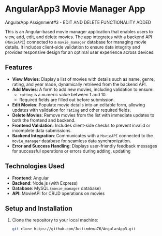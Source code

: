 # AngularApp3 Movie Manager App
AngularApp Assignment#3 - EDIT AND DELETE FUNCTIONALITY ADDED

This is an Angular-based movie manager application that enables users to view, add, edit, and delete movies. The app integrates with a backend API (`MovieAPI`) connected to a `movie_manager` database for managing movie details. It includes client-side validation to ensure data integrity and provides responsive design for an optimal user experience across devices.


## Features

- **View Movies**: Display a list of movies with details such as name, genre, rating, and year made, dynamically retrieved from the backend API.
- **Add Movies**: A form to add new movies, including validation to ensure:
  - `rating` is a numeric value between 1 and 10.
  - Required fields are filled out before submission.
- **Edit Movies**: Populate movie details into an editable form, allowing updates with validation for `rating` and other required fields.
- **Delete Movies**: Remove movies from the list with immediate updates to both the frontend and backend.
- **Frontend Validation**: Includes client-side checks to prevent invalid or incomplete data submissions.
- **Backend Integration**: Communicates with a `MovieAPI` connected to the `movie_manager` database for seamless data synchronization.
- **Error and Success Handling**: Displays user-friendly feedback messages for successful operations or errors during adding, updating


## Technologies Used

- **Frontend**: Angular
- **Backend**: Node.js (with Express)
- **Database**: MySQL (`movie_manager` database)
- **API**: MovieAPI for CRUD operations on movies

## Setup and Installation

1. Clone the repository to your local machine:
   ```bash
   git clone https://github.com/Justindema76/AngularApp3.git
